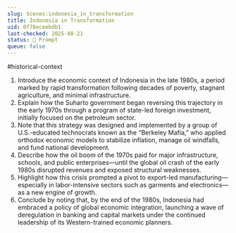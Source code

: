 ```yaml
---
slug: Scenes:indonesia_in_transformation
title: Indonesia in Transformation
uid: 0f78eceebdb1
last-checked: 2025-08-21
status: 💬 Prompt
queue: false
---
```

#historical-context
1. Introduce the economic context of Indonesia in the late 1980s, a period marked by rapid transformation following decades of poverty, stagnant agriculture, and minimal infrastructure.
2. Explain how the Suharto government began reversing this trajectory in the early 1970s through a program of state-led foreign investment, initially focused on the petroleum sector.
3. Note that this strategy was designed and implemented by a group of U.S.-educated technocrats known as the “Berkeley Mafia,” who applied orthodox economic models to stabilize inflation, manage oil windfalls, and fund national development.
4. Describe how the oil boom of the 1970s paid for major infrastructure, schools, and public enterprises—until the global oil crash of the early 1980s disrupted revenues and exposed structural weaknesses.
5. Highlight how this crisis prompted a pivot to export-led manufacturing—especially in labor-intensive sectors such as garments and electronics—as a new engine of growth.
6. Conclude by noting that, by the end of the 1980s, Indonesia had embraced a policy of global economic integration, launching a wave of deregulation in banking and capital markets under the continued leadership of its Western-trained economic planners.
